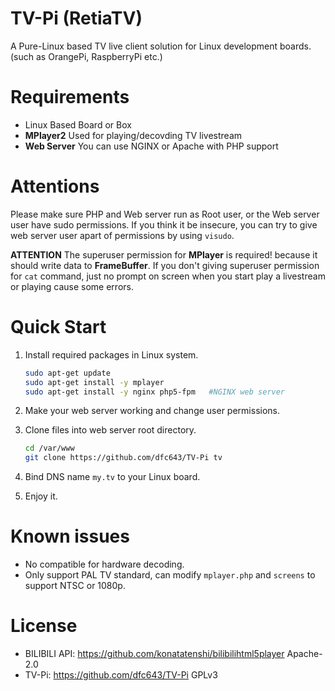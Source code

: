 # TV-Pi (RetiaTV)
A Pure-Linux based TV live client solution for Linux development boards. (such as OrangePi, RaspberryPi etc.)

# Requirements
* Linux Based Board or Box
* **MPlayer2** Used for playing/decovding TV livestream
* **Web Server** You can use NGINX or Apache with PHP support

# Attentions
Please make sure PHP and Web server run as Root user, or the Web server user have sudo permissions. If you think it be insecure, you can try to give web server user apart of permissions by using ```visudo```.

**ATTENTION** The superuser permission for **MPlayer** is required! because it should write data to **FrameBuffer**. If you don't giving superuser permission for ```cat``` command, just no prompt on screen when you start play a livestream or playing cause some errors.

# Quick Start
1. Install required packages in Linux system.

    ```bash
    sudo apt-get update
    sudo apt-get install -y mplayer
    sudo apt-get install -y nginx php5-fpm   #NGINX web server
    ```

1. Make your web server working and change user permissions.
1. Clone files into web server root directory.

    ```bash
    cd /var/www
    git clone https://github.com/dfc643/TV-Pi tv
    ```

1. Bind DNS name ```my.tv``` to your Linux board.
1. Enjoy it.

# Known issues
* No compatible for hardware decoding.
* Only support PAL TV standard, can modify ```mplayer.php``` and ```screens``` to support NTSC or 1080p.

# License
* BILIBILI API: https://github.com/konatatenshi/bilibilihtml5player Apache-2.0
* TV-Pi: https://github.com/dfc643/TV-Pi GPLv3
